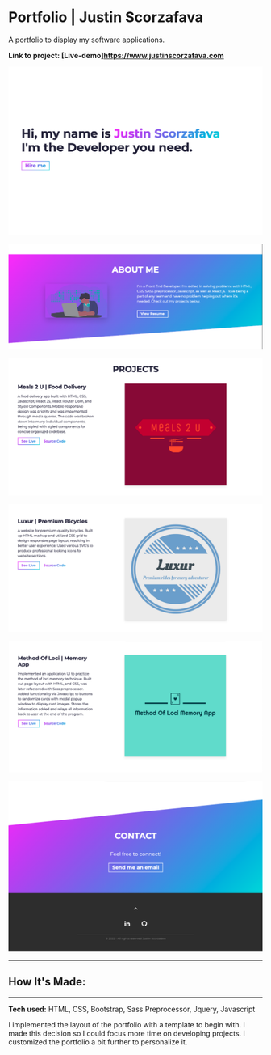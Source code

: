 # Portfolio | Justin Scorzafava

A portfolio to display my software applications.

**Link to project: [Live-demo]https://www.justinscorzafava.com**

![portfolio](src/assets/portfolio1.png)

![portfolio2](src/assets/portfolio2.png)

![portfolio5](src/assets/portfolio5.png)

![portfolio3](src/assets/portfolio3.png)

![portfolio4](src/assets/portfolio4.png)

![portfolio6](src/assets/portfolio6.png)

---

## **How It's Made:**

---

**Tech used:** HTML, CSS, Bootstrap, Sass Preprocessor, Jquery, Javascript

I implemented the layout of the portfolio with a template to begin with. I made this decision so I could focus more time on developing projects. I customized the portfolio a bit further to personalize it.
